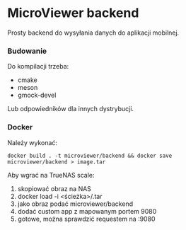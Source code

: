 # MicroViewer backend
Prosty backend do wysyłania danych do aplikacji mobilnej.

### Budowanie
Do kompilacji trzeba:
- cmake
- meson
- gmock-devel

Lub odpowiedników dla innych dystrybucji.

### Docker

Należy wykonać:

```
docker build . -t microviewer/backend && docker save microviewer/backend > image.tar
```
Aby wgrać na TrueNAS scale:
1. skopiować obraz na NAS
2. docker load -i <ścieżka>/<nazwa obrazu>.tar
3. jako obraz podać microviewer/backend
4. dodać custom app z mapowanym portem 9080
5. gotowe, można sprawdzić requestem na <adres>:9080